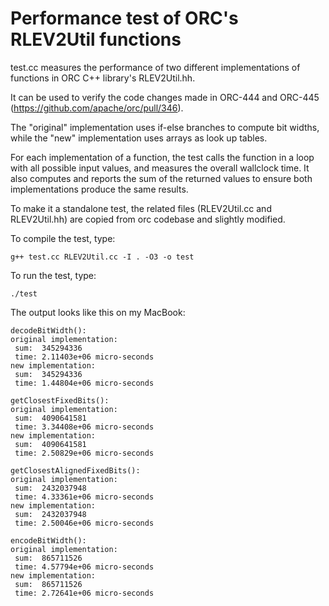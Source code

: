 Performance test of ORC's RLEV2Util functions
============================================

test.cc measures the performance of two different implementations of functions in ORC C++ library's RLEV2Util.hh.

It can be used to verify the code changes made in ORC-444 and ORC-445 (https://github.com/apache/orc/pull/346).

The "original" implementation uses if-else branches to compute bit widths, while the "new" implementation uses
arrays as look up tables.

For each implementation of a function, the test calls the function in a loop with all possible input values,
and measures the overall wallclock time. It also computes and reports the sum of the returned values to ensure both
implementations produce the same results.

To make it a standalone test, the related files (RLEV2Util.cc and RLEV2Util.hh) are copied from orc codebase and slightly modified.

To compile the test, type:

````
g++ test.cc RLEV2Util.cc -I . -O3 -o test
````

To run the test, type: 

````    
./test
````

The output looks like this on my MacBook:

````
decodeBitWidth(): 
original implementation:
 sum:  345294336
 time: 2.11403e+06 micro-seconds
new implementation:
 sum:  345294336
 time: 1.44804e+06 micro-seconds

getClosestFixedBits():
original implementation:
 sum:  4090641581
 time: 3.34408e+06 micro-seconds
new implementation:
 sum:  4090641581
 time: 2.50829e+06 micro-seconds

getClosestAlignedFixedBits():
original implementation:
 sum:  2432037948
 time: 4.33361e+06 micro-seconds
new implementation:
 sum:  2432037948
 time: 2.50046e+06 micro-seconds

encodeBitWidth():
original implementation:
 sum:  865711526
 time: 4.57794e+06 micro-seconds
new implementation:
 sum:  865711526
 time: 2.72641e+06 micro-seconds
````

